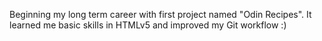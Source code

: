 Beginning my long term career with first project named "Odin Recipes". It learned me basic skills in HTMLv5 and improved my Git workflow :)